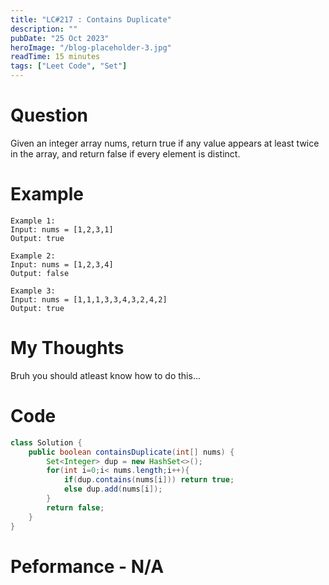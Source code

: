 ```yaml
---
title: "LC#217 : Contains Duplicate"
description: ""
pubDate: "25 Oct 2023"
heroImage: "/blog-placeholder-3.jpg"
readTime: 15 minutes
tags: ["Leet Code", "Set"]
---
```


# Question

<p class="pl-6">
    Given an integer array nums, return true if any value appears at least twice in the array, and return false if every element is distinct.
</p>

# Example

<p>

    Example 1:
    Input: nums = [1,2,3,1]
    Output: true

    Example 2:
    Input: nums = [1,2,3,4]
    Output: false

    Example 3:
    Input: nums = [1,1,1,3,3,4,3,2,4,2]
    Output: true

</p>

# My Thoughts
Bruh you should atleast know how to do this...

# Code

```java
class Solution {
    public boolean containsDuplicate(int[] nums) {
        Set<Integer> dup = new HashSet<>();
        for(int i=0;i< nums.length;i++){
            if(dup.contains(nums[i])) return true;
            else dup.add(nums[i]);
        }
        return false;
    }
}
```

# Peformance - N/A
